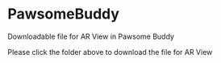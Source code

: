 # PawsomeBuddy
Downloadable file for AR View in Pawsome Buddy

Please click the folder above to download the file for AR View
